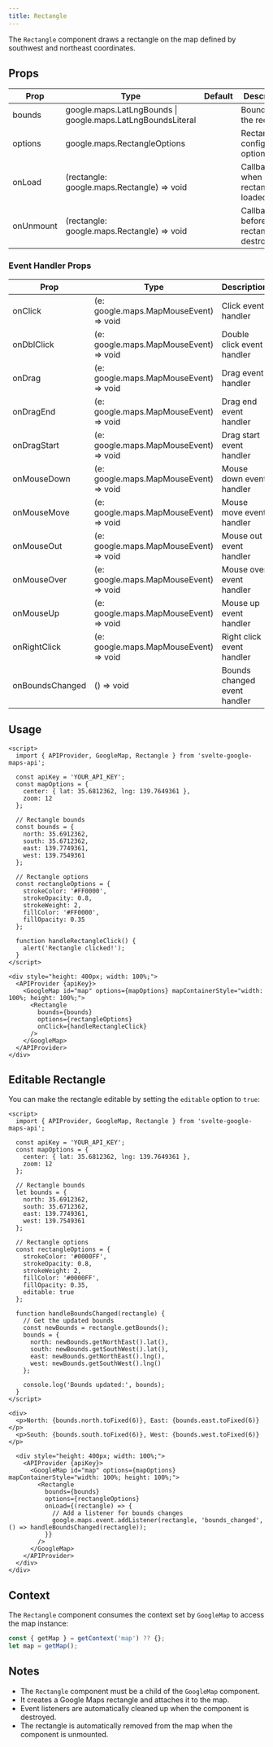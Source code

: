 ```yaml
---
title: Rectangle
---
```


The `Rectangle` component draws a rectangle on the map defined by southwest and northeast coordinates.

## Props

| Prop | Type | Default | Description |
|------|------|---------|-------------|
| bounds | google.maps.LatLngBounds \| google.maps.LatLngBoundsLiteral | | Bounds of the rectangle |
| options | google.maps.RectangleOptions | | Rectangle configuration options |
| onLoad | (rectangle: google.maps.Rectangle) => void | | Callback when rectangle is loaded |
| onUnmount | (rectangle: google.maps.Rectangle) => void | | Callback before rectangle is destroyed |

### Event Handler Props

| Prop | Type | Description |
|------|------|-------------|
| onClick | (e: google.maps.MapMouseEvent) => void | Click event handler |
| onDblClick | (e: google.maps.MapMouseEvent) => void | Double click event handler |
| onDrag | (e: google.maps.MapMouseEvent) => void | Drag event handler |
| onDragEnd | (e: google.maps.MapMouseEvent) => void | Drag end event handler |
| onDragStart | (e: google.maps.MapMouseEvent) => void | Drag start event handler |
| onMouseDown | (e: google.maps.MapMouseEvent) => void | Mouse down event handler |
| onMouseMove | (e: google.maps.MapMouseEvent) => void | Mouse move event handler |
| onMouseOut | (e: google.maps.MapMouseEvent) => void | Mouse out event handler |
| onMouseOver | (e: google.maps.MapMouseEvent) => void | Mouse over event handler |
| onMouseUp | (e: google.maps.MapMouseEvent) => void | Mouse up event handler |
| onRightClick | (e: google.maps.MapMouseEvent) => void | Right click event handler |
| onBoundsChanged | () => void | Bounds changed event handler |

## Usage

```svelte
<script>
  import { APIProvider, GoogleMap, Rectangle } from 'svelte-google-maps-api';
  
  const apiKey = 'YOUR_API_KEY';
  const mapOptions = {
    center: { lat: 35.6812362, lng: 139.7649361 },
    zoom: 12
  };
  
  // Rectangle bounds
  const bounds = {
    north: 35.6912362,
    south: 35.6712362,
    east: 139.7749361,
    west: 139.7549361
  };
  
  // Rectangle options
  const rectangleOptions = {
    strokeColor: '#FF0000',
    strokeOpacity: 0.8,
    strokeWeight: 2,
    fillColor: '#FF0000',
    fillOpacity: 0.35
  };
  
  function handleRectangleClick() {
    alert('Rectangle clicked!');
  }
</script>

<div style="height: 400px; width: 100%;">
  <APIProvider {apiKey}>
    <GoogleMap id="map" options={mapOptions} mapContainerStyle="width: 100%; height: 100%;">
      <Rectangle 
        bounds={bounds} 
        options={rectangleOptions}
        onClick={handleRectangleClick}
      />
    </GoogleMap>
  </APIProvider>
</div>
```

## Editable Rectangle

You can make the rectangle editable by setting the `editable` option to `true`:

```svelte
<script>
  import { APIProvider, GoogleMap, Rectangle } from 'svelte-google-maps-api';
  
  const apiKey = 'YOUR_API_KEY';
  const mapOptions = {
    center: { lat: 35.6812362, lng: 139.7649361 },
    zoom: 12
  };
  
  // Rectangle bounds
  let bounds = {
    north: 35.6912362,
    south: 35.6712362,
    east: 139.7749361,
    west: 139.7549361
  };
  
  // Rectangle options
  const rectangleOptions = {
    strokeColor: '#0000FF',
    strokeOpacity: 0.8,
    strokeWeight: 2,
    fillColor: '#0000FF',
    fillOpacity: 0.35,
    editable: true
  };
  
  function handleBoundsChanged(rectangle) {
    // Get the updated bounds
    const newBounds = rectangle.getBounds();
    bounds = {
      north: newBounds.getNorthEast().lat(),
      south: newBounds.getSouthWest().lat(),
      east: newBounds.getNorthEast().lng(),
      west: newBounds.getSouthWest().lng()
    };
    
    console.log('Bounds updated:', bounds);
  }
</script>

<div>
  <p>North: {bounds.north.toFixed(6)}, East: {bounds.east.toFixed(6)}</p>
  <p>South: {bounds.south.toFixed(6)}, West: {bounds.west.toFixed(6)}</p>
  
  <div style="height: 400px; width: 100%;">
    <APIProvider {apiKey}>
      <GoogleMap id="map" options={mapOptions} mapContainerStyle="width: 100%; height: 100%;">
        <Rectangle 
          bounds={bounds} 
          options={rectangleOptions}
          onLoad={(rectangle) => {
            // Add a listener for bounds changes
            google.maps.event.addListener(rectangle, 'bounds_changed', () => handleBoundsChanged(rectangle));
          }}
        />
      </GoogleMap>
    </APIProvider>
  </div>
</div>
```

## Context

The `Rectangle` component consumes the context set by `GoogleMap` to access the map instance:

```javascript
const { getMap } = getContext('map') ?? {};
let map = getMap();
```

## Notes

- The `Rectangle` component must be a child of the `GoogleMap` component.
- It creates a Google Maps rectangle and attaches it to the map.
- Event listeners are automatically cleaned up when the component is destroyed.
- The rectangle is automatically removed from the map when the component is unmounted.
